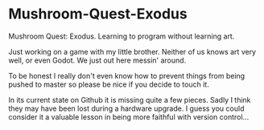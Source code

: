 # Mushroom-Quest-Exodus
Mushroom Quest: Exodus. Learning to program without learning art. 


Just working on a game with my little brother. Neither of us knows art very well, or even Godot. We just out here messin' around. 

To be honest I really don't even know how to prevent things from being pushed to master so please be nice if you decide to touch it. 

In its current state on Github it is missing quite a few pieces. Sadly I think they may have been lost during a hardware upgrade. I guess you could consider it a valuable lesson in being more faithful with version control...
